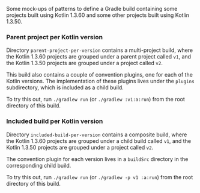Some mock-ups of patterns to define a Gradle build containing some projects built using Kotlin 1.3.60 and some other projects
built using Kotlin 1.3.50.

### Parent project per Kotlin version

Directory `parent-project-per-version` contains a multi-project build, where the Kotlin 1.3.60 projects are grouped under
a parent project called `v1`, and the Kotlin 1.3.50 projects are grouped under a project called `v2`.

This build also contains a couple of convention plugins, one for each of the Kotlin versions. The implementation of these
plugins lives under the `plugins` subdirectory, which is included as a child build.

To try this out, run `./gradlew run` (or `./gradlew :v1:a:run`) from the root directory of this build.

### Included build per Kotlin version

Directory `included-build-per-version` contains a composite build, where the Kotlin 1.3.60 projects are grouped under
a child build called `v1`, and the Kotlin 1.3.50 projects are grouped under a project called `v2`.

The convention plugin for each version lives in a `buildSrc` directory in the corresponding child build.

To try this out, run `./gradlew run` (or `./gradlew -p v1 :a:run`) from the root directory of this build.
